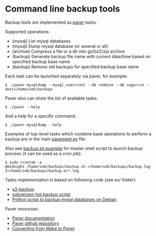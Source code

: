 Command line backup tools
============================================

Backup tools are implemented as [paver](https://github.com/paver/paver) tasks.

Supported operations:
* (mysql) List mysql databases
* (mysql) Dump mysql database (or several or all)
* (archive) Compress a file or a dir into gz/bz2/zip archive
* (backup) Generate backup file name with current date/time based on specified backup base name
* (backup) Remove old backups for specified backup base name

Each task can be launched separately via paver, for example:

    $ ./paver mysqldump --mysql_user=root --db redmine --db sugarcrm --dest=/home/seb/backups

Paver also can show the list of available tasks:

    $ ./paver --help

And a help for a specific command:

    $ ./paver mysqldump --help

Examples of top-level tasks which combine base operations to perform a backup are in the main [pavement.py](https://github.com/serebrov/backup_tools/blob/master/pavement.py) file.

Also see [backup.sh.example](https://github.com/serebrov/backup_tools/blob/master/backup.sh.example) for master shell script to launch backup process (it can be used as a cron job):

    $ sudo crontab -e
    @midnight /home/seb/backups/backup.sh >/home/seb/backups/backup.log 2>/home/seb/backups/backup.err.log

Tasks implementation is based on following code (see ex/ folder):
* [s3-backup](https://github.com/echamberlain/s3-backup).
* [subversion hot backup script](http://svn.apache.org/repos/asf/subversion/trunk/tools/backup/hot-backup.py.in)
* [Python script to backup mysql databases on Debian](http://codepoets.co.uk/2010/python-script-to-backup-mysql-databases-on-debian/)

Paver resourses:
* [Paver documentation](http://paver.github.io/paver/)
* [Paver github repository](https://github.com/paver/paver)
* [Converting from Make to Paver](http://doughellmann.com/2009/01/converting-from-make-to-paver.html)
